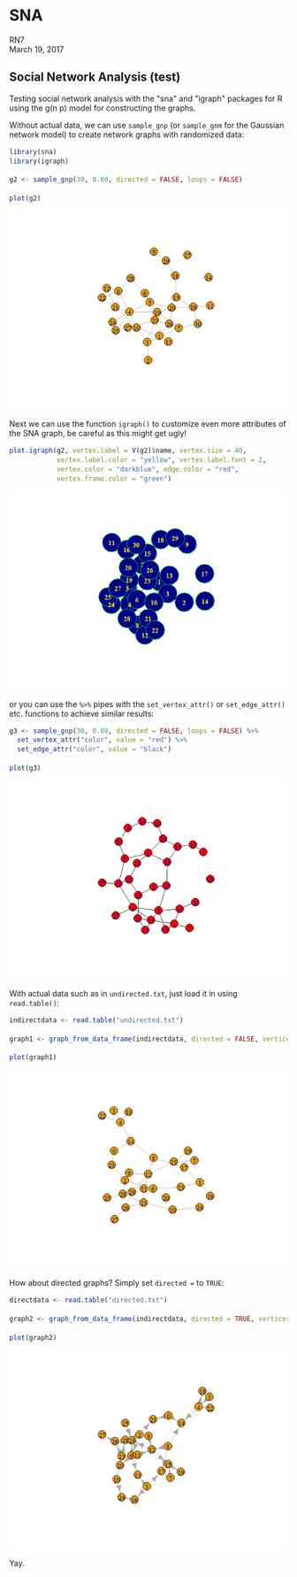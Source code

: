 # SNA
RN7  
March 19, 2017  



## Social Network Analysis (test)

Testing social network analysis with the "sna" and "igraph" packages for R using the g(n p) model for
constructing the graphs. 

Without actual data, we can use `sample_gnp` (or `sample_gnm` for the Gaussian network model) to create network graphs with randomized data:


```r
library(sna)
library(igraph)

g2 <- sample_gnp(30, 0.08, directed = FALSE, loops = FALSE) 

plot(g2)
```

![](SNA_files/figure-html/unnamed-chunk-1-1.png)<!-- -->

Next we can use the function `igraph()` to customize even more attributes of the SNA graph, be careful as this might get ugly! 


```r
plot.igraph(g2, vertex.label = V(g2)$name, vertex.size = 40,
            vertex.label.color = "yellow", vertex.label.font = 2,
            vertex.color = "darkblue", edge.color = "red",
            vertex.frame.color = "green")
```

![](SNA_files/figure-html/unnamed-chunk-2-1.png)<!-- -->

or you can use the `%>%` pipes with the `set_vertex_attr()` or `set_edge_attr()` etc. functions to achieve similar results: 


```r
g3 <- sample_gnp(30, 0.08, directed = FALSE, loops = FALSE) %>% 
  set_vertex_attr("color", value = "red") %>% 
  set_edge_attr("color", value = "black")

plot(g3)
```

![](SNA_files/figure-html/unnamed-chunk-3-1.png)<!-- -->

With actual data such as in `undirected.txt`, just load it in using `read.table()`:


```r
indirectdata <- read.table("undirected.txt")

graph1 <- graph_from_data_frame(indirectdata, directed = FALSE, vertices = NULL)

plot(graph1)
```

![](SNA_files/figure-html/unnamed-chunk-4-1.png)<!-- -->

How about directed graphs? Simply set `directed =` to `TRUE`: 


```r
directdata <- read.table("directed.txt")

graph2 <- graph_from_data_frame(indirectdata, directed = TRUE, vertices = NULL)

plot(graph2)
```

![](SNA_files/figure-html/unnamed-chunk-5-1.png)<!-- -->


Yay.



